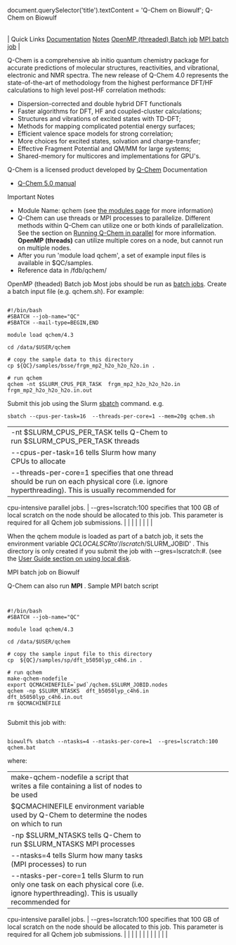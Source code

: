 

document.querySelector('title').textContent = 'Q-Chem on Biowulf';
Q-Chem on Biowulf


|  |
| --- |
| 
Quick Links
[Documentation](#doc)
[Notes](#notes)
[OpenMP (threaded) Batch job](#openmp) 
[MPI batch job](#mpi)
 |



Q-Chem is a comprehensive ab initio quantum chemistry package for accurate predictions of molecular structures, reactivities, and vibrational, electronic and NMR spectra. The new release of Q-Chem 4.0 represents the state-of-the-art of methodology from the highest performance DFT/HF calculations to high level post-HF correlation methods:

* Dispersion-corrected and double hybrid DFT functionals
* Faster algorithms for DFT, HF and coupled-cluster calculations;
* Structures and vibrations of excited states with TD-DFT;
* Methods for mapping complicated potential energy surfaces;
* Efficient valence space models for strong correlation;
* More choices for excited states, solvation and charge-transfer;
* Effective Fragment Potential and QM/MM for large systems;
* Shared-memory for multicores and implementations for GPU's.





Q-Chem is a licensed product developed by [Q-Chem](http://www.q-chem.com)
Documentation
* [Q-Chem 5.0 manual](http://www.q-chem.com/qchem-website/manual/qchem50_manual/index.html)


Important Notes
* Module Name: qchem (see [the modules page](/apps/modules.html) for more information)
* Q-Chem can use threads or MPI processes to parallelize. Different methods within Q-Chem can utilize one or both kinds of parallelization. See the
section on [Running Q-Chem in parallel](http://www.q-chem.com/qchem-website/manual/qchem50_manual/sect-running.html) for
more information. 
**OpenMP (threads)** can utilize multiple cores on a node, but cannot run on multiple nodes. 
* After you run 'module load qchem', a set of example input files is available in $QC/samples.
* Reference data in /fdb/qchem/



OpenMP (theaded) Batch job
Most jobs should be run as [batch jobs](/docs/userguide.html#submit).
Create a batch input file (e.g. qchem.sh). For example:



```

#!/bin/bash
#SBATCH --job-name="QC"
#SBATCH --mail-type=BEGIN,END

module load qchem/4.3

cd /data/$USER/qchem

# copy the sample data to this directory
cp ${QC}/samples/bsse/frgm_mp2_h2o_h2o_h2o.in .

# run qchem
qchem -nt $SLURM_CPUS_PER_TASK  frgm_mp2_h2o_h2o_h2o.in   frgm_mp2_h2o_h2o_h2o.in.out

```

Submit this job using the Slurm [sbatch](/docs/userguide.html) command. e.g.



```
sbatch --cpus-per-task=16  --threads-per-core=1 --mem=20g qchem.sh
```



|  |  |  |  |  |  |  |  |
| --- | --- | --- | --- | --- | --- | --- | --- |
| -nt $SLURM\_CPUS\_PER\_TASK  tells Q-Chem to run $SLURM\_CPUS\_PER\_TASK threads
| --cpus-per-task=16  tells Slurm how many CPUs to allocate
| --threads-per-core=1  specifies that one thread should be run on each physical core (i.e. ignore hyperthreading). This is usually recommended for 
cpu-intensive parallel jobs.
| --gres=lscratch:100 specifies that 100 GB of local scratch on the node should be allocated to this job. This parameter is required for all Qchem job submissions. 
 | |
 | |
 | |
 | |



When the qchem module is loaded as part of a batch job, it sets the environment variable $QCLOCALSCR to '/lscratch/$SLURM\_JOBID' . This directory is
only created if you submit the job with --gres=lscratch:#. (see the [User Guide section on
using local disk](http://hpc.nih.gov/docs/userguide.html#local). 

MPI batch job on Biowulf 

Q-Chem can also run **MPI** . Sample MPI batch script

```


#!/bin/bash
#SBATCH --job-name="QC"

module load qchem/4.3

cd /data/$USER/qchem

# copy the sample input file to this directory
cp  ${QC}/samples/sp/dft_b5050lyp_c4h6.in .

# run qchem
make-qchem-nodefile
export QCMACHINEFILE=`pwd`/qchem.$SLURM_JOBID.nodes
qchem -np $SLURM_NTASKS  dft_b5050lyp_c4h6.in   dft_b5050lyp_c4h6.in.out
rm $QCMACHINEFILE


```


Submit this job with:

```

biowulf% sbatch --ntasks=4 --ntasks-per-core=1  --gres=lscratch:100 qchem.bat

```


where:


|  |  |  |  |  |  |  |  |  |  |  |  |
| --- | --- | --- | --- | --- | --- | --- | --- | --- | --- | --- | --- |
| make-qchem-nodefile  a script that writes a file containing a list of nodes to be used
| $QCMACHINEFILE  environment variable used by Q-Chem to determine the nodes on which to run
| -np $SLURM\_NTASKS  tells Q-Chem to run $SLURM\_NTASKS MPI processes
| --ntasks=4  tells Slurm how many tasks (MPI processes) to run
| --ntasks-per-core=1  tells Slurm to run only one task on each physical core (i.e. ignore hyperthreading). This is usually recommended for 
cpu-intensive parallel jobs.
| --gres=lscratch:100 specifies that 100 GB of local scratch on the node should be allocated to this job. This parameter is required for all Qchem job submissions. 
 | |
 | |
 | |
 | |
 | |
 | |













